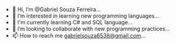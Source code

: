 - 👋 Hi, I’m @Gabriel Souza Ferreira...
- 👀 I’m interested in learning new programming languages...
- 🌱 I'm currently learning C# and SQL language...
- 💞️ I’m looking to collaborate with new programming practices...
- 📫 How to reach me gabrielsouza6538@gmail.com...

<!---
Gabriel6538/Gabriel6538 is a ✨ special ✨ repository because its `README.md` (this file) appears on your GitHub profile.
You can click the Preview link to take a look at your changes.
--->
